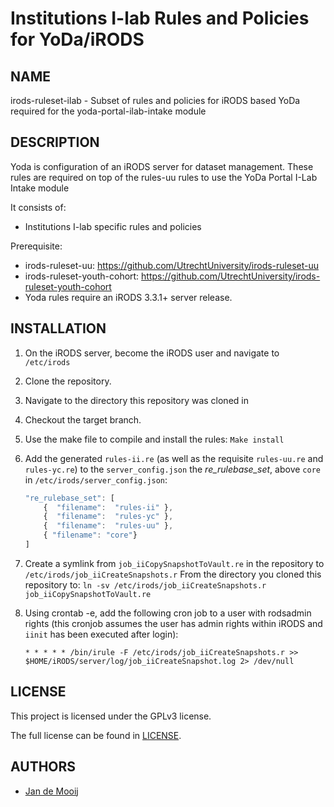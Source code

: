 Institutions I-lab Rules and Policies for YoDa/iRODS
==========

NAME
----
irods-ruleset-ilab - Subset of rules and policies for iRODS based YoDa required for the yoda-portal-ilab-intake module 

DESCRIPTION
-----------
Yoda is configuration of an iRODS server for dataset management.
These rules are required on top of the rules-uu rules to use the YoDa Portal I-Lab Intake module

It consists of:
- Institutions I-lab specific rules and policies

Prerequisite: 
- irods-ruleset-uu: https://github.com/UtrechtUniversity/irods-ruleset-uu
- irods-ruleset-youth-cohort: https://github.com/UtrechtUniversity/irods-ruleset-youth-cohort
- Yoda rules require an iRODS 3.3.1+ server release.

INSTALLATION
-----------
1) On the iRODS server, become the iRODS user and navigate to ``/etc/irods``

2) Clone the repository.

3) Navigate to the directory this repository was cloned in

4) Checkout the target branch.

5) Use the make file to compile and install the rules: ``Make install``

6) Add the generated `rules-ii.re` (as well as the requisite `rules-uu.re` and `rules-yc.re`) to the `server_config.json` the _re_rulebase_set_, above `core` in `/etc/irods/server_config.json`:

    ```javascript
    "re_rulebase_set": [
        {  "filename":  "rules-ii" },
        {  "filename":  "rules-yc" },
        {  "filename":  "rules-uu" },
        { "filename": "core"}
    ]
    ```
    
7) Create a symlink from `job_iiCopySnapshotToVault.re` in the repository to `/etc/irods/job_iiCreateSnapshots.r`
    From the directory you cloned this repository to:
    ``ln -sv /etc/irods/job_iiCreateSnapshots.r job_iiCopySnapshotToVault.re``
    
8) Using crontab -e, add the following cron job to a user with rodsadmin rights (this cronjob assumes the user has admin rights within iRODS and ``iinit`` has been executed after login):
    ```
    * * * * * /bin/irule -F /etc/irods/job_iiCreateSnapshots.r >> $HOME/iRODS/server/log/job_iiCreateSnapshot.log 2> /dev/null
    ```
    
LICENSE
-------
This project is licensed under the GPLv3 license.

The full license can be found in [LICENSE](LICENSE).

AUTHORS
-------
- [Jan de Mooij](https://github.com/ajdemooij)
